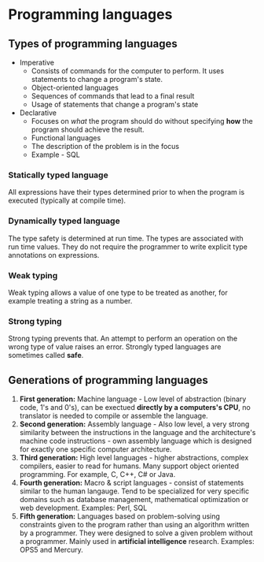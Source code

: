 # Programming languages

## Types of programming languages

* Imperative
    * Consists of commands for the computer to perform. It uses statements to change a program's state.    
    * Object-oriented languages
    * Sequences of commands that lead to a final result
    * Usage of statements that change a program's state
* Declarative
    * Focuses on *what* the program should do without specifying **how** the program should achieve the result. 
    * Functional languages
    * The description of the problem is in the focus
    * Example - SQL


### Statically typed language

All expressions have their types determined prior to when the program is executed (typically at compile time).

### Dynamically typed language

The type safety is determined at run time. The types are associated with run time values. They do not require the programmer to write explicit type annotations on expressions.

### Weak typing

Weak typing allows a value of one type to be treated as another, for example treating a string as a number.

### Strong typing

Strong typing prevents that. An attempt to perform an operation on the wrong type of value raises an error. Strongly typed languages are sometimes called **safe**.

## Generations of programming languages

1. **First generation:** Machine language - Low level of abstraction (binary code, 1's and 0's), can be exectued **directly by a computers's CPU**, no translator is needed to compile or assemble the language.
2. **Second generation:** Assembly language - Also low level, a very strong similarity between the instructions in the language and the architecture's machine code instructions - own assembly language which is designed for exactly one specific computer architecture.
3. **Third generation:** High level languages - higher abstractions, complex compilers, easier to read for humans. Many support object oriented programming. For example, C, C++, C# or Java.
4. **Fourth generation:** Macro & script languages - consist of statements similar to the human langauge. Tend to be specialized for very specific domains such as database management, mathematical optimization or web development. Examples: Perl, SQL
5. **Fifth generation:** Languages based on problem-solving using constraints given to the program rather than using an algorithm written by a programmer. They were designed to solve a given problem without a programmer. Mainly used in **artificial intelligence** research. Examples: OPS5 and Mercury.